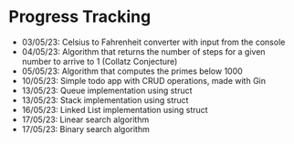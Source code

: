 # Progress Tracking

- 03/05/23: Celsius to Fahrenheit converter with input from the console
- 04/05/23: Algorithm that returns the number of steps for a given number to arrive to 1 (Collatz Conjecture)
- 05/05/23: Algorithm that computes the primes below 1000
- 10/05/23: Simple todo app with CRUD operations, made with Gin
- 13/05/23: Queue implementation using struct
- 13/05/23: Stack implementation using struct
- 16/05/23: Linked List implementation using struct
- 17/05/23: Linear search algorithm
- 17/05/23: Binary search algorithm
